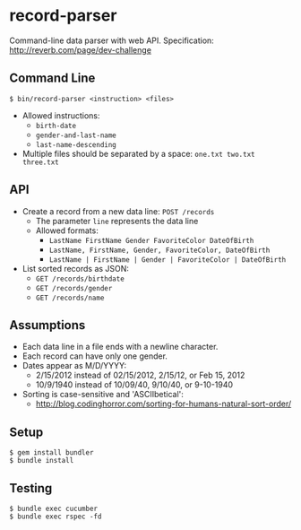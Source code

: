 record-parser
=============

Command-line data parser with web API.
Specification: http://reverb.com/page/dev-challenge

Command Line
------------
`$ bin/record-parser <instruction> <files>`
* Allowed instructions:
  - `birth-date`
  - `gender-and-last-name`
  - `last-name-descending`
* Multiple files should be separated by a space: `one.txt two.txt three.txt`

API
---
* Create a record from a new data line: `POST /records`
  - The parameter `line` represents the data line
  - Allowed formats:
    + `LastName FirstName Gender FavoriteColor DateOfBirth`
    + `LastName, FirstName, Gender, FavoriteColor, DateOfBirth`
    + `LastName | FirstName | Gender | FavoriteColor | DateOfBirth`
* List sorted records as JSON:
  - `GET /records/birthdate`
  - `GET /records/gender`
  - `GET /records/name`

Assumptions
-----------
* Each data line in a file ends with a newline character.
* Each record can have only one gender.
* Dates appear as M/D/YYYY:
  - 2/15/2012 instead of 02/15/2012, 2/15/12, or Feb 15, 2012
  - 10/9/1940 instead of 10/09/40, 9/10/40, or 9-10-1940
* Sorting is case-sensitive and 'ASCIIbetical':
  - http://blog.codinghorror.com/sorting-for-humans-natural-sort-order/

Setup
-----
```
$ gem install bundler
$ bundle install
```

Testing
-------
```
$ bundle exec cucumber
$ bundle exec rspec -fd
```

